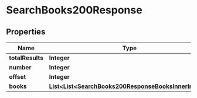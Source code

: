 

# SearchBooks200Response

## Properties

Name | Type | Description | Notes
------------ | ------------- | ------------- | -------------
**totalResults** | **Integer** |  |  [optional]
**number** | **Integer** |  |  [optional]
**offset** | **Integer** |  |  [optional]
**books** | [**List&lt;List&lt;SearchBooks200ResponseBooksInnerInner&gt;&gt;**](List.md) |  |  [optional]




